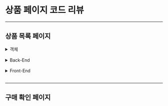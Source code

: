 상품 페이지 코드 리뷰
==================

***    

상품 목록 페이지
---------------
  <details>
  <summary>객체</summary>
  <div markdown="1">
  

  </div>
  </details>
  
<br/>


  <details>
  <summary>Back-End</summary>
  <div markdown="1">

    
## Back-End 코드

**Controller**
```java
@GetMapping("api/products/minmax")
public ResponseEntity<?> searchProductsWithMinPriceAndMaxPrice(SearchMasterProductReqDto searchMasterProductReqDto) {
    return ResponseEntity.ok().body(productService.searchProductsWithMinPriceAndMaxPrice(searchMasterProductReqDto));
}

@GetMapping("api/products/count")
public ResponseEntity<?> getCountOfSearchedProducts(SearchMasterProductReqDto searchMasterProductReqDto) {
    return ResponseEntity.ok().body(productService.getCountOfSearchedProducts(searchMasterProductReqDto));
}
```


  </div>
  </details>
  
<br/>


  <details>
  <summary>Front-End</summary>
  <div markdown="1">
  

  </div>
  </details>
  
<br/>


***    


구매 확인 페이지
---------------
